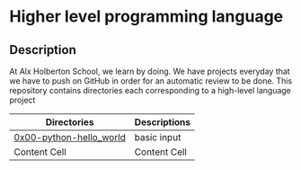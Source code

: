 # Higher level programming language
## Description
At Alx Holberton School, we learn by doing. We have projects everyday that we have to push on GitHub in order for an automatic review to be done. This repository contains directories each corresponding to a high-level language project

| Directories  | Descriptions |
| ------------- | ------------- |
|[0x00-python-hello_world](0x00-python-hello_world)| basic input  |
| Content Cell  | Content Cell  |
